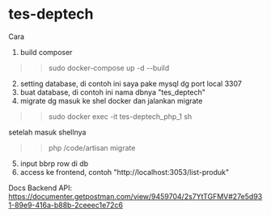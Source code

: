 # tes-deptech

Cara
1. build composer
>>sudo docker-compose up -d --build

2. setting database, di contoh ini saya pake mysql dg port local 3307
3. buat database, di contoh ini nama dbnya "tes_deptech"
4. migrate dg masuk ke shel docker dan jalankan migrate
>>sudo docker exec -it tes-deptech_php_1 sh

setelah masuk shellnya
>>php /code/artisan migrate

5. input bbrp row di db
6. access ke frontend, contoh "http://localhost:3053/list-produk"

Docs Backend API:
https://documenter.getpostman.com/view/9459704/2s7YtTGFMV#27e5d931-89e9-416a-b88b-2ceeec1e72c6
